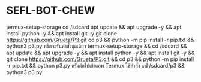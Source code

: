 # SEFL-BOT-CHEW
termux-setup-storage  cd /sdcard  apt update &amp;&amp; apt upgrade -y &amp;&amp; apt install python -y &amp;&amp; apt install git -y  git clone https://github.com/Grueta/P3.git  cd p3 &amp;&amp; python -m pip install -r pip.txt &amp;&amp; python3 p3.py  หรือจะรันคำสั่งชุดเดียว  termux-setup-storage &amp;&amp; cd /sdcard &amp;&amp; apt update &amp;&amp; apt upgrade -y &amp;&amp; apt install python -y &amp;&amp; apt install git -y &amp;&amp; git clone https://github.com/Grueta/P3.git &amp;&amp; cd p3 &amp;&amp; python -m pip install -r pip.txt &amp;&amp; python p3.py  ครั้งต่อไปเข้าแอพ Termux ใช้คำสั่ง  cd /sdcard/p3 &amp;&amp; python3 p3.py
